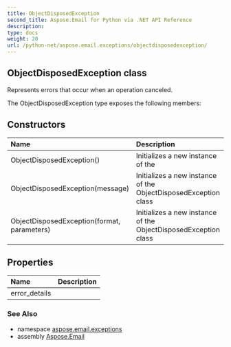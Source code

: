 ```yaml
---
title: ObjectDisposedException
second_title: Aspose.Email for Python via .NET API Reference
description: 
type: docs
weight: 20
url: /python-net/aspose.email.exceptions/objectdisposedexception/
---
```


## ObjectDisposedException class

Represents errors that occur when an operation canceled.

The ObjectDisposedException type exposes the following members:
## Constructors
| Name | Description |
| :- | :- |
|ObjectDisposedException()|Initializes a new instance of the|
|ObjectDisposedException(message)|Initializes a new instance of the ObjectDisposedException class|
|ObjectDisposedException(format, parameters)|Initializes a new instance of the ObjectDisposedException class|
## Properties
| Name | Description |
| :- | :- |
|error_details|  |

### See Also

* namespace [aspose.email.exceptions](/python-net/aspose.email.exceptions/)
* assembly [Aspose.Email](/python-net/)

